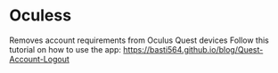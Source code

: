 # Oculess
Removes account requirements from Oculus Quest devices
Follow this tutorial on how to use the app: https://basti564.github.io/blog/Quest-Account-Logout
